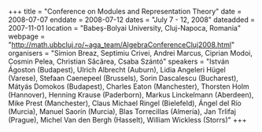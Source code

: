 +++
title = "Conference on Modules and Representation Theory"
date = 2008-07-07
enddate = 2008-07-12
dates = "July 7 - 12, 2008"
dateadded = 2007-11-01
location = "Babeș-Bolyai University, Cluj-Napoca, Romania"
webpage = "http://math.ubbcluj.ro/~aga_team/AlgebraConferenceCluj2008.html"
organisers = "Simion Breaz, Septimiu Crivei, Andrei Marcus, Ciprian Modoi, Cosmin Pelea, Christian Săcărea, Csaba Szántó"
speakers = "István Ágoston (Budapest), Ulrich Albrecht (Auburn), Lidia Angeleri Hügel (Varese), Stefaan Caenepeel (Brussels), Sorin Dascalescu (Bucharest), Mátyás Domokos (Budapest), Charles Eaton (Manchester), Thorsten Holm (Hannover), Henning Krause (Paderborn), Markus Linckelmann (Aberdeen), Mike Prest (Manchester), Claus Michael Ringel (Bielefeld), Ángel del Río (Murcia), Manuel Saorín (Murcia), Blas Torrecillas (Almería), Jan Trlifaj (Prague), Michel Van den Bergh (Hasselt), William Wickless (Storrs)"
+++
